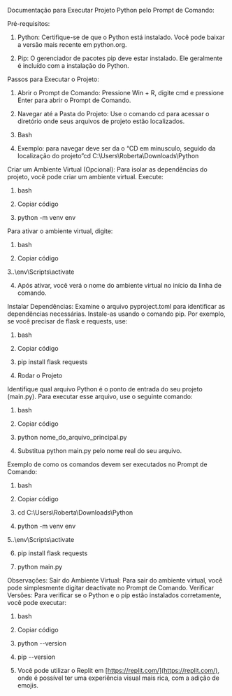 Documentação para Executar Projeto Python pelo Prompt de Comando:


Pré-requisitos:

1. Python: 
Certifique-se de que o Python está instalado. Você pode baixar a versão mais recente em python.org.

2. Pip: 
O gerenciador de pacotes pip deve estar instalado. Ele geralmente é incluído com a instalação do Python.



Passos para Executar o Projeto:

1. Abrir o Prompt de Comando:
Pressione Win + R, digite cmd e pressione Enter para abrir o Prompt de Comando.

2. Navegar até a Pasta do Projeto:
Use o comando cd para acessar o diretório onde seus arquivos de projeto estão localizados. 

3. Bash

4. Exemplo: para navegar deve ser da o  “CD em minusculo, seguido da localização do projeto”cd C:\Users\Roberta\Downloads\Python



 Criar um Ambiente Virtual (Opcional):
Para isolar as dependências do projeto, você pode criar um ambiente virtual. Execute:

1. bash

2. Copiar código

3. python -m venv env



Para ativar o ambiente virtual, digite:

1. bash

2. Copiar código

3..\env\Scripts\activate

4. Após ativar, você verá o nome do ambiente virtual no início da linha de comando.



 Instalar Dependências:
Examine o arquivo pyproject.toml para identificar as dependências necessárias. Instale-as usando o comando pip. Por exemplo, se você precisar de flask e requests, use:

1. bash

2. Copiar código

3. pip install flask requests

5. Rodar o Projeto



Identifique qual arquivo Python é o ponto de entrada do seu projeto (main.py). Para executar esse arquivo, use o seguinte comando:

1. bash

2. Copiar código

3. python nome_do_arquivo_principal.py

4. Substitua python main.py pelo nome real do seu arquivo.




Exemplo de como os comandos devem ser executados no Prompt de Comando:

1. bash

2. Copiar código

3. cd C:\Users\Roberta\Downloads\Python

4. python -m venv env

5..\env\Scripts\activate

6. pip install flask requests

7. python main.py 



Observações:
Sair do Ambiente Virtual: Para sair do ambiente virtual, você pode simplesmente digitar deactivate no Prompt de Comando.
Verificar Versões: Para verificar se o Python e o pip estão instalados corretamente, você pode executar:

1. bash

2. Copiar código

3. python --version

4. pip --version

5. Você pode utilizar o Replit em [https://replit.com/](https://replit.com/), onde é possível ter uma experiência visual mais rica, com a adição de emojis.
